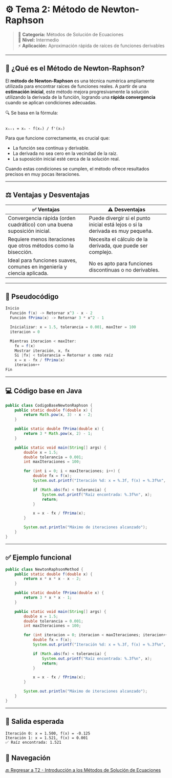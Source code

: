 
# ⚙️ Tema 2: Método de Newton-Raphson

> 📌 **Categoría:** Métodos de Solución de Ecuaciones  
> 🚀 **Nivel:** Intermedio  
> ⚡ **Aplicación:** Aproximación rápida de raíces de funciones derivables

---

## 🧠 ¿Qué es el Método de Newton-Raphson?

El **método de Newton-Raphson** es una técnica numérica ampliamente utilizada para encontrar raíces de funciones reales. A partir de una **estimación inicial**, este método mejora progresivamente la solución utilizando la derivada de la función, logrando una **rápida convergencia** cuando se aplican condiciones adecuadas.

🔍 Se basa en la fórmula:

```

xₙ₊₁ = xₙ - f(xₙ) / f'(xₙ)

````

Para que funcione correctamente, es crucial que:
- La función sea continua y derivable.
- La derivada no sea cero en la vecindad de la raíz.
- La suposición inicial esté cerca de la solución real.

Cuando estas condiciones se cumplen, el método ofrece resultados precisos en muy pocas iteraciones.

---

## ⚖️ Ventajas y Desventajas

| ✅ Ventajas                                                                       | ⚠️ Desventajas                                                                 |
|-----------------------------------------------------------------------------------|---------------------------------------------------------------------------------|
| Convergencia rápida (orden cuadrático) con una buena suposición inicial.         | Puede divergir si el punto inicial está lejos o si la derivada es muy pequeña. |
| Requiere menos iteraciones que otros métodos como la bisección.                  | Necesita el cálculo de la derivada, que puede ser complejo.                    |
| Ideal para funciones suaves, comunes en ingeniería y ciencia aplicada.           | No es apto para funciones discontinuas o no derivables.                        |

---

## 🧮 Pseudocódigo

```java
Inicio
  Función f(x) -> Retornar x^3 - x - 2
  Función fPrima(x) -> Retornar 3 * x^2 - 1

  Inicializar: x = 1.5, tolerancia = 0.001, maxIter = 100
  iteracion = 0

  Mientras iteracion < maxIter:
    fx = f(x)
    Mostrar iteración, x, fx
    Si |fx| < tolerancia → Retornar x como raíz
    x = x - fx / fPrima(x)
    iteracion++
Fin
````

---

## 💻 Código base en Java

```java
public class CodigoBaseNewtonRaphson {
    public static double f(double x) {
        return Math.pow(x, 3) - x - 2;
    }

    public static double fPrima(double x) {
        return 3 * Math.pow(x, 2) - 1;
    }

    public static void main(String[] args) {
        double x = 1.5;
        double tolerancia = 0.001;
        int maxIteraciones = 100;

        for (int i = 0; i < maxIteraciones; i++) {
            double fx = f(x);
            System.out.printf("Iteración %d: x = %.3f, f(x) = %.3f%n", i, x, fx);

            if (Math.abs(fx) < tolerancia) {
                System.out.printf("Raíz encontrada: %.3f%n", x);
                return;
            }

            x = x - fx / fPrima(x);
        }

        System.out.println("Máximo de iteraciones alcanzado");
    }
}
```

---

## ✅ Ejemplo funcional

```java
public class NewtonRaphsonMethod {
    public static double f(double x) {
        return x * x * x - x - 2;
    }

    public static double fPrima(double x) {
        return 3 * x * x - 1;
    }

    public static void main(String[] args) {
        double x = 1.5;
        double tolerancia = 0.001;
        int maxIteraciones = 100;

        for (int iteracion = 0; iteracion < maxIteraciones; iteracion++) {
            double fx = f(x);
            System.out.printf("Iteración %d: x = %.3f, f(x) = %.3f%n", iteracion, x, fx);

            if (Math.abs(fx) < tolerancia) {
                System.out.printf("Raíz encontrada: %.3f%n", x);
                return;
            }

            x = x - fx / fPrima(x);
        }

        System.out.println("Máximo de iteraciones alcanzado");
    }
}
```

---

## 🔬 Salida esperada

```text
Iteración 0: x = 1.500, f(x) = -0.125
Iteración 1: x = 1.521, f(x) = 0.001
✅ Raíz encontrada: 1.521
```
## 🔗 Navegación

[🔙 Regresar a T2 - Introducción a los Métodos de Solución de Ecuaciones](https://github.com/Juan200519287393u83/Metodos_Numericos/blob/main/T2%20-%20M%C3%A9todos%20de%20Soluci%C3%B3n%20de%20Ecuaciones/Introducci%C3%B3n%20a%20los%20M%C3%A9todos%20de%20Soluci%C3%B3n%20de%20Ecuaciones.md)
